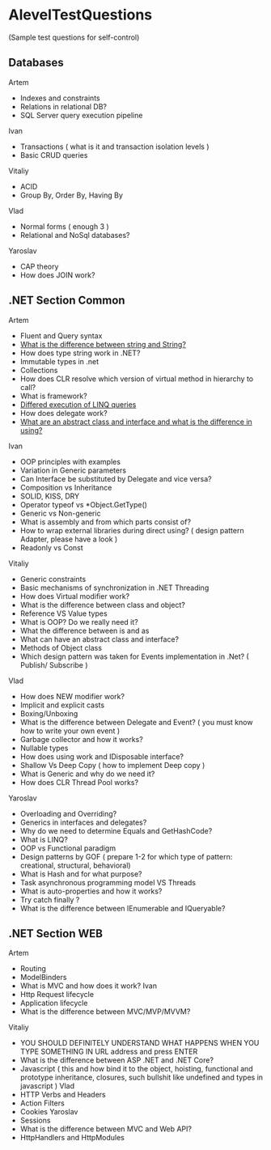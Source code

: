 # AlevelTestQuestions
(Sample test questions for self-control)

## Databases
Artem
- Indexes and constraints
- Relations in relational DB?
- SQL Server query execution pipeline

Ivan
- Transactions ( what is it and transaction isolation levels )
- Basic CRUD queries

Vitaliy
- ACID
- Group By, Order By, Having By 

Vlad
- Normal forms ( enough 3 )
- Relational and NoSql databases?

Yaroslav
- CAP theory
- How does JOIN work?

## .NET Section Common
Artem
- Fluent and Query syntax
- [What is the difference between string and String?](https://github.com/ArtemenkoArt/AlevelTestQuestions/blob/master/NetSectionCommon/stringAndString.md "В чём разница между string и String")
- How does type string work in .NET?
- Immutable types in .net
- Collections
- How does CLR resolve which version of virtual method in hierarchy to call?
- What is framework?
- [Differed execution of LINQ queries](https://github.com/ArtemenkoArt/AlevelTestQuestions/blob/master/NetSectionCommon/DeferredExecutionOfLinqQuery.md "Отложенное выполнение запроса LINQ")
- How does delegate work?
- [What are an abstract class and interface and what is the difference in using?](https://github.com/ArtemenkoArt/AlevelTestQuestions/blob/master/NetSectionCommon/AbstractClassAndInterface.md "Абстрактные классы & Интерфейсы")

Ivan
- OOP principles with examples
- Variation in Generic parameters
- Can Interface be substituted by Delegate and vice versa?
- Composition vs Inheritance
- SOLID, KISS, DRY
- Operator typeof vs *Object.GetType()
- Generic vs Non-generic
- What is assembly and from which parts consist of?
- How to wrap external libraries during direct using? ( design pattern Adapter, please have a look )
- Readonly vs Const

Vitaliy
- Generic constraints
- Basic mechanisms of synchronization in .NET Threading
- How does Virtual modifier work?
- What is the difference between class and object?
- Reference VS Value types
- What is OOP? Do we really need it?
- What the difference between is and as
- What can have an abstract class and interface?
- Methods of Object class
- Which design pattern was taken for Events implementation in .Net? ( Publish/ Subscribe )

Vlad
- How does NEW modifier work?
- Implicit and explicit casts
- Boxing/Unboxing
- What is the difference between Delegate and Event? ( you must know how to write your own event )
- Garbage collector and how it works?
- Nullable types
- How does using work and  IDisposable interface?
- Shallow Vs Deep Copy ( how to implement Deep copy )
- What is Generic and why do we need it?
- How does CLR Thread Pool works?

Yaroslav
- Overloading and Overriding?
- Generics in interfaces and delegates?
- Why do we need to determine Equals and GetHashCode?
- What is LINQ?
- OOP vs Functional paradigm 
- Design patterns by GOF ( prepare 1-2 for which type of pattern: creational, structural, behavioral)
- What is Hash and for what purpose?
- Task asynchronous programming model VS Threads
- What is auto-properties and how it works?
- Try catch finally ?
- What is the difference between IEnumerable and IQueryable?

## .NET Section WEB
Artem
- Routing
- ModelBinders
- What is MVC and how does it work?
Ivan 
- Http Request lifecycle
- Application lifecycle
- What is the difference between MVC/MVP/MVVM?

Vitaliy
- YOU SHOULD DEFINITELY UNDERSTAND WHAT HAPPENS WHEN YOU TYPE SOMETHING IN URL address and press ENTER
- What is the difference between ASP .NET and .NET Core?
- Javascript ( this and how bind it to the object, hoisting, functional and prototype inheritance, closures, such bullshit like undefined and types in javascript )
Vlad
- HTTP Verbs and Headers
- Action Filters
- Cookies
Yaroslav
- Sessions
- What is the difference between MVC and Web API?
- HttpHandlers and HttpModules